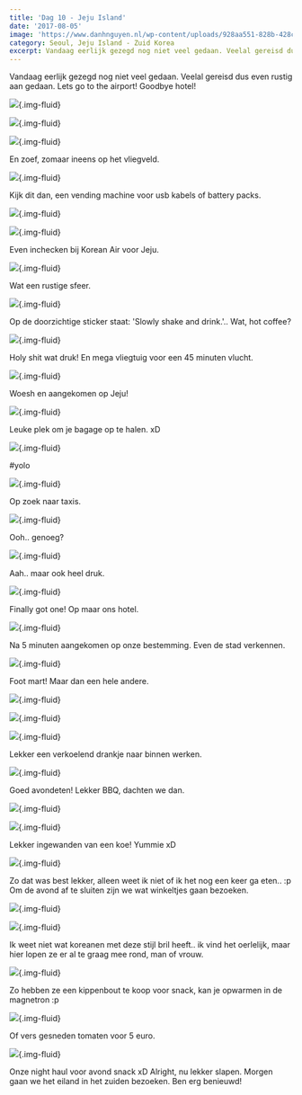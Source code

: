 ```yaml
---
title: 'Dag 10 - Jeju Island'
date: '2017-08-05'
image: 'https://www.danhnguyen.nl/wp-content/uploads/928aa551-828b-428c-a2d6-6ba8226b7012.jpg'
category: Seoul, Jeju Island - Zuid Korea
excerpt: Vandaag eerlijk gezegd nog niet veel gedaan. Veelal gereisd dus even rustig aan gedaan...
---
```


Vandaag eerlijk gezegd nog niet veel gedaan. Veelal gereisd dus even rustig aan gedaan. Lets go to the airport! Goodbye hotel!

![](https://www.danhnguyen.nl/wp-content/uploads/b73b4c09-8c3d-4e5e-a28c-8efbbb86c772-700x393.jpg){.img-fluid}

![](https://www.danhnguyen.nl/wp-content/uploads/995c2eed-40d8-471a-9f9f-f6f5c6f62750-700x393.jpg){.img-fluid}

![](https://www.danhnguyen.nl/wp-content/uploads/FC6A7D73-285C-4DEC-9284-4E1F9458BAE0-700x394.jpg){.img-fluid}

En zoef, zomaar ineens op het vliegveld.

![](https://www.danhnguyen.nl/wp-content/uploads/aaea2d22-3929-48d2-afa1-102c88630d46-700x393.jpg){.img-fluid}

Kijk dit dan, een vending machine voor usb kabels of battery packs.

![](https://www.danhnguyen.nl/wp-content/uploads/1fbbf3b6-5597-4ff4-8c61-c293ff5f4ee3-700x393.jpg){.img-fluid}

![](https://www.danhnguyen.nl/wp-content/uploads/84a10511-d01c-4d8b-b0ae-852dfef8983c-700x394.jpg){.img-fluid}

Even inchecken bij Korean Air voor Jeju.

![](https://www.danhnguyen.nl/wp-content/uploads/928aa551-828b-428c-a2d6-6ba8226b7012-700x393.jpg){.img-fluid}

Wat een rustige sfeer.

![](https://www.danhnguyen.nl/wp-content/uploads/7b2c6449-924e-40a6-8e3d-a8269fe6bc53-700x393.jpg){.img-fluid}

Op de doorzichtige sticker staat: 'Slowly shake and drink.'.. Wat, hot coffee?

![](https://www.danhnguyen.nl/wp-content/uploads/0d1836ae-0efc-41f6-9d1f-1065d2f1ae3d-700x393.jpg){.img-fluid}

Holy shit wat druk! En mega vliegtuig voor een 45 minuten vlucht.

![](https://www.danhnguyen.nl/wp-content/uploads/61eef629-84e4-4335-96d6-50940ebc8c0e-700x394.jpg){.img-fluid}

Woesh en aangekomen op Jeju!

![](https://www.danhnguyen.nl/wp-content/uploads/fda4c1a1-ad44-481a-a46a-42e613cd21a9-700x394.jpg){.img-fluid}

Leuke plek om je bagage op te halen. xD

![](https://www.danhnguyen.nl/wp-content/uploads/c68eb313-8118-4d9e-ba00-dcf6f18fe88f-700x394.jpg){.img-fluid}

#yolo

![](https://www.danhnguyen.nl/wp-content/uploads/8e092c44-437b-415d-9323-07eaf110094a-700x393.jpg){.img-fluid}

Op zoek naar taxis.

![](https://www.danhnguyen.nl/wp-content/uploads/eb08a77c-e095-4dd3-a226-d8b5d94e5966-700x393.jpg){.img-fluid}

Ooh.. genoeg?

![](https://www.danhnguyen.nl/wp-content/uploads/6ea540e6-4813-4d74-bf1f-b9ee746f6593-700x394.jpg){.img-fluid}

Aah.. maar ook heel druk.

![](https://www.danhnguyen.nl/wp-content/uploads/66c5a194-de58-4833-a538-22577b5e0d60-700x394.jpg){.img-fluid}

Finally got one! Op maar ons hotel.

![](https://www.danhnguyen.nl/wp-content/uploads/09ac3838-ea4c-4465-8bd5-acf47ff3d418-700x394.jpg){.img-fluid}

Na 5 minuten aangekomen op onze bestemming. Even de stad verkennen.

![](https://www.danhnguyen.nl/wp-content/uploads/fbd00b70-d489-4d33-9a7e-053199d2b9ca-700x394.jpg){.img-fluid}

Foot mart! Maar dan een hele andere.

![](https://www.danhnguyen.nl/wp-content/uploads/9736aca3-9471-4db0-95a1-812039db6ccf-700x394.jpg){.img-fluid}

![](https://www.danhnguyen.nl/wp-content/uploads/9d926860-8438-48bc-9a35-911adb2d32b8-700x394.jpg){.img-fluid}

![](https://www.danhnguyen.nl/wp-content/uploads/110fcc37-d01c-46db-909f-bfdc798693d6-700x394.jpg){.img-fluid}

Lekker een verkoelend drankje naar binnen werken.

![](https://www.danhnguyen.nl/wp-content/uploads/c6a8f304-1c7d-420b-b097-a74277126c8c-700x394.jpg){.img-fluid}

Goed avondeten! Lekker BBQ, dachten we dan.

![](https://www.danhnguyen.nl/wp-content/uploads/c0a50b16-08bb-41d1-88c7-20e4c9037dad-700x394.jpg){.img-fluid}

![](https://www.danhnguyen.nl/wp-content/uploads/ac382781-5225-4863-99a6-13266ff95f4d-700x394.jpg){.img-fluid}

Lekker ingewanden van een koe! Yummie xD

![](https://www.danhnguyen.nl/wp-content/uploads/3032557f-b18d-4d6d-9ed4-1ce1db34e68e-700x394.jpg){.img-fluid}

Zo dat was best lekker, alleen weet ik niet of ik het nog een keer ga eten.. :p Om de avond af te sluiten zijn we wat winkeltjes gaan bezoeken.

![](https://www.danhnguyen.nl/wp-content/uploads/488d5870-2c69-43ec-8aa4-326cd77abedd-700x394.jpg){.img-fluid}

![](https://www.danhnguyen.nl/wp-content/uploads/0daa199d-ca9e-411b-9056-cd94af789c01-700x394.jpg){.img-fluid}

Ik weet niet wat koreanen met deze stijl bril heeft.. ik vind het oerlelijk, maar hier lopen ze er al te graag mee rond, man of vrouw.

![](https://www.danhnguyen.nl/wp-content/uploads/bf98a58e-6cda-4930-aab5-675490599b87-700x394.jpg){.img-fluid}

Zo hebben ze een kippenbout te koop voor snack, kan je opwarmen in de magnetron :p

![](https://www.danhnguyen.nl/wp-content/uploads/1011d477-878f-4b88-84f6-867b0110fd87-700x394.jpg){.img-fluid}

Of vers gesneden tomaten voor 5 euro.

![](https://www.danhnguyen.nl/wp-content/uploads/55088a1b-866e-406f-9c9c-b35962f54ba0-700x394.jpg){.img-fluid}

Onze night haul voor avond snack xD
Alright, nu lekker slapen. Morgen gaan we het eiland in het zuiden bezoeken. Ben erg benieuwd!
